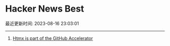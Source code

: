 # Hacker News Best

最近更新时间: 2023-08-16 23:03:01

--- 
1. [Htmx is part of the GitHub Accelerator](https://htmx.org/posts/2023-06-06-htmx-github-accelerator/) 
